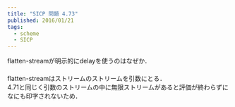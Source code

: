 ```yaml
---
title: "SICP 問題 4.73"
published: 2016/01/21
tags:
  - scheme
  - SICP
---
```


<p>flatten-streamが明示的にdelayを使うのはなぜか．<br/>
　<br/>
flatten-streamはストリームのストリームを引数にとる．<br/>
4.71と同じく引数のストリームの中に無限ストリームがあると評価が終わらずになにも印字されないため．</p>

